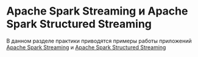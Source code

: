 # Apache Spark Streaming и Apache Spark Structured Streaming



В данном разделе практики приводятся примеры работы приложений [Apache Spark Streaming]() и [Apache Spark Structured Streaming]()
